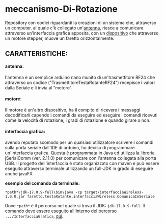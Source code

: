 # meccanismo-Di-Rotazione
Repository con codici riguardanti la creazioni di un sistema che, attraverso un computer, al quale c'è collegato un'[antenna](https://github.com/MichBell2417/meccanismo-Di-Rotazione/blob/main/SchemiElettrici/Antenna.pdf), riesce a comunicare attraverso un'interfaccia grafica apposita, con un [dispositivo](https://github.com/MichBell2417/meccanismo-Di-Rotazione/blob/main/SchemiElettrici/MotoreWirless.pdf) che attraverso un motore stepper, muove un faretto orizzontalmente.
## CARATTERISTICHE:
#### antenna:
l'antenna è un semplice arduino nano munito di un'trasmettitore RF24 che attraverso un codice ("TrasmettitoreTestaRotanteRF24") recepisce i valori dalla Seriale e li invia al "motore".
#### motore: 
Il motore è un'altro dispositivo, ha il compito di ricevere i messaggi decodificarli capendo i comandi da eseguire ed eseguire i comandi ricevuti come la velocità di rotazione, i gradi di rotazione e quando girare o non.
#### interfaccia grafica:
avendo reputato scomodo per un qualsiasi utilizzatore scrivere i comandi sulla porta seriale dall'IDE di arduino, ho deciso di programmare un'interfaccia grafica. Questa è programmata in Java ed utilizza la libreria jSerialComm (ver. 2.11.0) per comunicare con l'antenna collegata alla porta USB. Il progetto dell'interfaccia è stato organizzato con maven e può essere eseguito attraverso terminale utilizzando un full-JDK in grado di eseguire anche javaFX.

**esempio del comando da terminale:** 
```
*path*\jdk-17.0.9-full\bin\java -cp target/interfacciaWireless-1.0.0.jar faretto.testaRotante.interfacciaWireless.ComunicaInSeriale
```
Dove `*path*` è il percorso nel quale si trova il JDK: `jdk-17.0.9-full`. Il comando deve essere eseguito all'interno del percorso `.../InterfacciaGrafica`, [qui](https://github.com/MichBell2417/meccanismo-Di-Rotazione/tree/main/InterfacciaGrafica).
